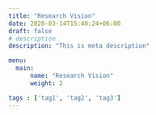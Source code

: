 ```yaml
---
title: "Research Vision"
date: 2020-03-14T15:40:24+06:00
draft: false
# description
description: "This is meta description"

menu:
  main:
      name: "Research Vision"
      weight: 2

tags : ['tag1', 'tag2', 'tag3']
---
```

